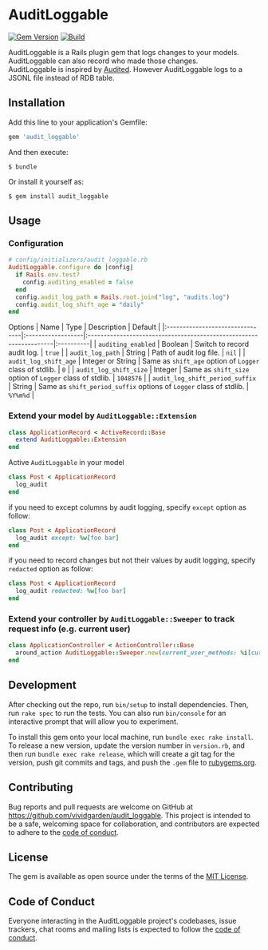 # AuditLoggable

[![Gem Version](https://badge.fury.io/rb/audit_loggable.svg)](https://badge.fury.io/rb/audit_loggable)
[![Build](https://github.com/vividgarden/audit_loggable/actions/workflows/ruby.yml/badge.svg)](https://github.com/vividgarden/audit_loggable/actions/workflows/ruby.yml)

AuditLoggable is a Rails plugin gem that logs changes to your models. AuditLoggable can also record who made those changes.  
AuditLoggable is inspired by [Audited](https://github.com/collectiveidea/audited). However AuditLoggable logs to a JSONL file instead of RDB table.

## Installation

Add this line to your application's Gemfile:

```ruby
gem 'audit_loggable'
```

And then execute:

    $ bundle

Or install it yourself as:

    $ gem install audit_loggable

## Usage

### Configuration
``` ruby
# config/initializers/audit_loggable.rb
AuditLoggable.configure do |config|
  if Rails.env.test?
    config.auditing_enabled = false
  end
  config.audit_log_path = Rails.root.join("log", "audits.log")
  config.audit_log_shift_age = "daily"
end
```

Options
| Name                            | Type              | Description                                                        | Default   |
|:--------------------------------|:------------------|:-------------------------------------------------------------------|:----------|
| `auditing_enabled`              | Boolean           | Switch to record audit log.                                        | `true`    |
| `audit_log_path`                | String            | Path of audit log file.                                            | `nil`     |
| `audit_log_shift_age`           | Integer or String | Same as `shift_age` option of `Logger` class of stdlib.            | `0`       |
| `audit_log_shift_size`          | Integer           | Same as `shift_size` option of `Logger` class of stdlib.           | `1048576` |
| `audit_log_shift_period_suffix` | String            | Same as `shift_period_suffix` options of `Logger` class of stdlib. | `%Y%m%d`  |

### Extend your model by `AuditLoggable::Extension`
``` ruby
class ApplicationRecord < ActiveRecord::Base
  extend AuditLoggable::Extension
end
```

Active `AuditLoggable` in your model
``` ruby
class Post < ApplicationRecord
  log_audit
end
```

if you need to except columns by audit logging, specify `except` option as follow:
``` ruby
class Post < ApplicationRecord
  log_audit except: %w[foo bar]
end
```

if you need to record changes but not their values by audit logging, specify `redacted` option as follow:
``` ruby
class Post < ApplicationRecord
  log_audit redacted: %w[foo bar]
end
```

### Extend your controller by `AuditLoggable::Sweeper` to track request info (e.g. current user)
``` ruby
class ApplicationController < ActionController::Base
  around_action AuditLoggable::Sweeper.new(current_user_methods: %i[current_user])
end
```


## Development

After checking out the repo, run `bin/setup` to install dependencies. Then, run `rake spec` to run the tests. You can also run `bin/console` for an interactive prompt that will allow you to experiment.

To install this gem onto your local machine, run `bundle exec rake install`. To release a new version, update the version number in `version.rb`, and then run `bundle exec rake release`, which will create a git tag for the version, push git commits and tags, and push the `.gem` file to [rubygems.org](https://rubygems.org).

## Contributing

Bug reports and pull requests are welcome on GitHub at https://github.com/vividgarden/audit_loggable. This project is intended to be a safe, welcoming space for collaboration, and contributors are expected to adhere to the [code of conduct](https://github.com/vividgarden/audit_loggable/blob/main/CODE_OF_CONDUCT.md).

## License

The gem is available as open source under the terms of the [MIT License](https://opensource.org/licenses/MIT).

## Code of Conduct

Everyone interacting in the AuditLoggable project's codebases, issue trackers, chat rooms and mailing lists is expected to follow the [code of conduct](https://github.com/vividgarden/audit_loggable/blob/main/CODE_OF_CONDUCT.md).
